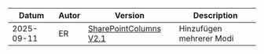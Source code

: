 | Datum      | Autor | Version | Description | 
|------------|-------|---------|-------------|
| 2025-09-11 | ER    |  [SharePointColumns V2.1](https://github.com/ErhardRainer/GRAPH_API/blob/main/Sharepoint/SharePointColumns.py.md) | Hinzufügen mehrerer Modi |
